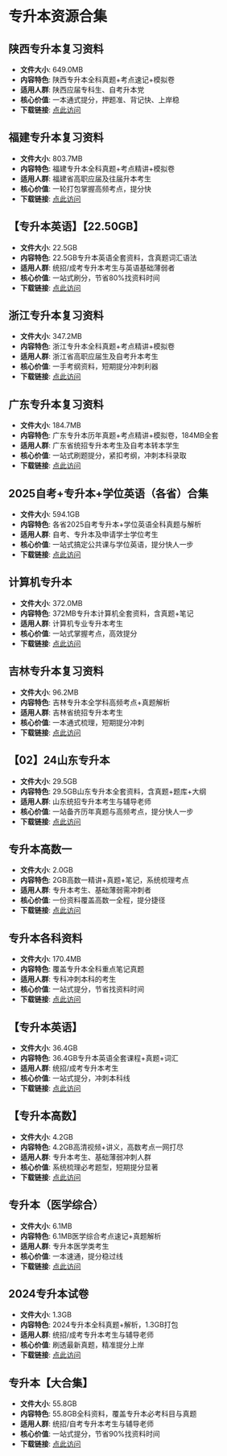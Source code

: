 <!-- CATEGORY: 教育与考试/升学与校内考试 -->

# 专升本资源合集

## 陕西专升本复习资料
- **文件大小**: 649.0MB
- **内容特色**: 陕西专升本全科真题+考点速记+模拟卷
- **适用人群**: 陕西应届专科生、自考升本党
- **核心价值**: 一本通式提分，押题准、背记快、上岸稳
- **下载链接**: [点此访问](https://pan.quark.cn/s/180dbb66b467)

## 福建专升本复习资料
- **文件大小**: 803.7MB
- **内容特色**: 福建专升本全科真题+考点精讲+模拟卷
- **适用人群**: 福建省高职应届及往届升本考生
- **核心价值**: 一轮打包掌握高频考点，提分快
- **下载链接**: [点此访问](https://pan.quark.cn/s/21bf40d91fc6)

## 【专升本英语】【22.50GB】
- **文件大小**: 22.5GB
- **内容特色**: 22.5GB专升本英语全套资料，含真题词汇语法
- **适用人群**: 统招/成考专升本考生与英语基础薄弱者
- **核心价值**: 一站式刷分，节省80%找资料时间
- **下载链接**: [点此访问](https://pan.quark.cn/s/0cb579563dae)

## 浙江专升本复习资料
- **文件大小**: 347.2MB
- **内容特色**: 浙江专升本全科真题+考点精讲+模拟卷
- **适用人群**: 浙江省高职应届生及自考升本考生
- **核心价值**: 一手考纲资料，短期提分冲刺利器
- **下载链接**: [点此访问](https://pan.quark.cn/s/8385740d8bf6)

## 广东专升本复习资料
- **文件大小**: 184.7MB
- **内容特色**: 广东专升本历年真题+考点精讲+模拟卷，184MB全套
- **适用人群**: 广东省统招专升本考生及自考本转本学生
- **核心价值**: 一站式刷题提分，紧扣考纲，冲刺本科录取
- **下载链接**: [点此访问](https://pan.quark.cn/s/67a5c6e1cf33)

## 2025自考+专升本+学位英语（各省）合集
- **文件大小**: 594.1GB
- **内容特色**: 各省2025自考专升本+学位英语全科真题与解析
- **适用人群**: 自考、专升本及申请学士学位考生
- **核心价值**: 一站式搞定公共课与学位英语，提分快人一步
- **下载链接**: [点此访问](https://pan.quark.cn/s/988268335919)

## 计算机专升本
- **文件大小**: 372.0MB
- **内容特色**: 372MB专升本计算机全套资料，含真题+笔记
- **适用人群**: 计算机专业专升本考生
- **核心价值**: 一站式掌握考点，高效提分
- **下载链接**: [点此访问](https://pan.quark.cn/s/fb7d347c450c)

## 吉林专升本复习资料
- **文件大小**: 96.2MB
- **内容特色**: 吉林专升本全学科高频考点+真题解析
- **适用人群**: 吉林省统招专升本考生
- **核心价值**: 一本通式梳理，短期提分冲刺
- **下载链接**: [点此访问](https://pan.quark.cn/s/87fe26cbda82)

## 【02】24山东专升本
- **文件大小**: 29.5GB
- **内容特色**: 29.5GB山东专升本全套资料，含真题+题库+大纲
- **适用人群**: 山东统招专升本考生与辅导老师
- **核心价值**: 一站备齐历年真题与高频考点，提分快人一步
- **下载链接**: [点此访问](https://pan.quark.cn/s/5d6855d5f547)

## 专升本高数一
- **文件大小**: 2.0GB
- **内容特色**: 2GB高数一精讲+真题+笔记，系统梳理考点
- **适用人群**: 专升本考生、基础薄弱需冲刺者
- **核心价值**: 一份资料覆盖高数一全程，提分捷径
- **下载链接**: [点此访问](https://pan.quark.cn/s/24e5c3cc3690)

## 专升本各科资料
- **文件大小**: 170.4MB
- **内容特色**: 覆盖专升本全科重点笔记真题
- **适用人群**: 专科冲刺本科的考生
- **核心价值**: 一站式提分，节省找资料时间
- **下载链接**: [点此访问](https://pan.quark.cn/s/8999bc8e1267)

## 【专升本英语】
- **文件大小**: 36.4GB
- **内容特色**: 36.4GB专升本英语全套课程+真题+词汇
- **适用人群**: 统招/成考专升本考生
- **核心价值**: 一站式提分，冲刺本科线
- **下载链接**: [点此访问](https://pan.quark.cn/s/c0846a28e17f)

## 【专升本高数】
- **文件大小**: 4.2GB
- **内容特色**: 4.2GB高清视频+讲义，高数考点一网打尽
- **适用人群**: 专升本考生、基础薄弱冲刺人群
- **核心价值**: 系统梳理必考题型，短期提分显著
- **下载链接**: [点此访问](https://pan.quark.cn/s/c192684a9eda)

## 专升本（医学综合）
- **文件大小**: 6.1MB
- **内容特色**: 6.1MB医学综合考点速记+真题解析
- **适用人群**: 专升本医学类考生
- **核心价值**: 一本速通，提分稳过线
- **下载链接**: [点此访问](https://pan.quark.cn/s/7f16bf8ad6a1)

## 2024专升本试卷
- **文件大小**: 1.3GB
- **内容特色**: 2024专升本全科真题+解析，1.3GB打包
- **适用人群**: 统招/成考专升本考生与辅导老师
- **核心价值**: 刷透最新真题，精准提分上岸
- **下载链接**: [点此访问](https://pan.quark.cn/s/2287e66bc620)

## 专升本【大合集】
- **文件大小**: 55.8GB
- **内容特色**: 55.8GB全科资料，覆盖专升本必考科目与真题
- **适用人群**: 统招/自考专升本考生与辅导老师
- **核心价值**: 一站式提分，节省90%找资料时间
- **下载链接**: [点此访问](https://pan.quark.cn/s/7d1624248a0c)
